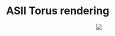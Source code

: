 # ASII Torus rendering

<p align="center">
  <img src="[http://some_place.com/image.png](https://i.imgur.com/Xtea2Qo.png)" />
</p>
